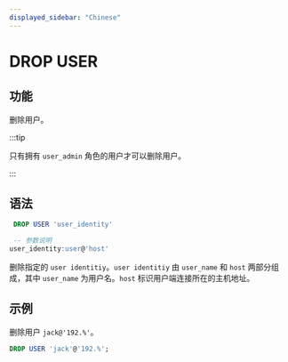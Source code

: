```yaml
---
displayed_sidebar: "Chinese"
---
```


# DROP USER

## 功能

删除用户。

:::tip

只有拥有 `user_admin` 角色的用户才可以删除用户。

:::

## 语法

```sql
 DROP USER 'user_identity'

 -- 参数说明
user_identity:user@'host'
```

 删除指定的 `user identitiy`。`user identitiy` 由 `user_name` 和 `host` 两部分组成，其中 `user_name` 为用户名。`host` 标识用户端连接所在的主机地址。

## 示例

删除用户 `jack@'192.%'`。

```sql
DROP USER 'jack'@'192.%';
```
